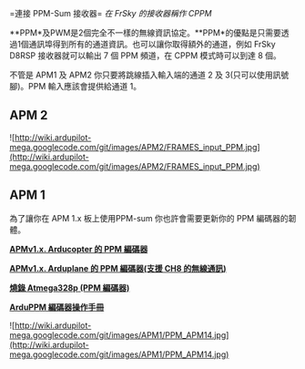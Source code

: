 ﻿=連接 PPM-Sum 接收器=
_在 FrSky 的接收器稱作 CPPM_

**PPM\*及PWM是2個完全不一樣的無線資訊協定。**PPM\*的優點是只需要透過1個通訊埠得到所有的通道資訊。也可以讓你取得額外的通道，例如 FrSky D8RSP 接收器就可以輸出 7 個 PPM 頻道，在 CPPM 模式時可以到達 8 個。

不管是 APM1 及 APM2 你只要將跳線插入輸入端的通道 2 及 3(只可以使用訊號腳)。PPM 輸入應該會提供給通道 1。


## APM 2 ##
![http://wiki.ardupilot-mega.googlecode.com/git/images/APM2/FRAMES_input_PPM.jpg](http://wiki.ardupilot-mega.googlecode.com/git/images/APM2/FRAMES_input_PPM.jpg)


## APM 1 ##

為了讓你在 APM 1.x 板上使用PPM-sum 你也許會需要更新你的 PPM 編碼器的韌體。

**[APMv1.x. Arducopter 的 PPM 編碼器](http://code.google.com/p/ardupilot-mega/downloads/detail?name=ArduPPM_v0.9.87_Arducopter-APMv1.4.hex)**

**[APMv1.x. Arduplane 的 PPM 編碼器(支援 CH8 的無線通訊)](http://code.google.com/p/ardupilot-mega/downloads/detail?name=ArduPPM_v0.9.87_Arduplane-APMv1.4.hex)**

**[燒錄 Atmega328p (PPM 編碼器)](http://code.google.com/p/ardupilot-mega/wiki/Encoder)**

**[ArduPPM 編碼器操作手冊](http://code.google.com/p/ardupilot-mega/downloads/detail?name=ArduPPM_v0.9.87_manual.txt)**

![http://wiki.ardupilot-mega.googlecode.com/git/images/APM1/PPM_APM14.jpg](http://wiki.ardupilot-mega.googlecode.com/git/images/APM1/PPM_APM14.jpg)